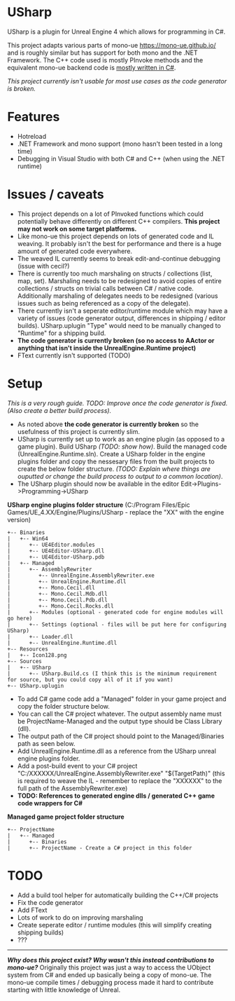 # USharp

USharp is a plugin for Unreal Engine 4 which allows for programming in C#.

This project adapts various parts of mono-ue https://mono-ue.github.io/ and is roughly similar but has support for both mono and the .NET Framework. The C++ code used is mostly PInvoke methods and the equivalent mono-ue backend code is [mostly written in C#](https://github.com/pixeltris/USharp/tree/master/UnrealEngine.Runtime/UnrealEngine.Runtime/Internal).

_This project currently isn't usable for most use cases as the code generator is broken._

# Features

- Hotreload
- .NET Framework and mono support (mono hasn't been tested in a long time) 
- Debugging in Visual Studio with both C# and C++ (when using the .NET runtime)

# Issues / caveats

- This project depends on a lot of PInvoked functions which could potentially behave differently on different C++ compilers. **This project may not work on some target platforms.**
- Like mono-ue this project depends on lots of generated code and IL weaving. It probably isn't the best for performance and there is a huge amount of generated code everywhere.
- The weaved IL currently seems to break edit-and-continue debugging (issue with cecil?)
- There is currently too much marshaling on structs / collections (list, map, set). Marshaling needs to be redesigned to avoid copies of entire collections / structs on trivial calls between C# / native code. Additionally marshaling of delegates needs to be redesigned (various issues such as being referenced as a copy of the delegate).
- There currently isn't a seperate editor/runtime module which may have a variety of issues (code generator output, differences in shipping / editor builds). USharp.uplugin "Type" would need to be manually changed to "Runtime" for a shipping build.
- **The code generator is currently broken (so no access to AActor or anything that isn't inside the UnrealEngine.Runtime project)**
- FText currently isn't supported (TODO)

# Setup

_This is a very rough guide. TODO: Improve once the code generator is fixed. (Also create a better build process)._

- As noted above **the code generator is currently broken** so the usefulness of this project is currently slim.
- USharp is currently set up to work as an engine plugin (as opposed to a game plugin). Build USharp _(TODO: show how)_. Build the managed code (UnrealEngine.Runtime.sln). Create a USharp folder in the engine plugins folder and copy the nessesary files from the built projects to create the below folder structure. _(TODO: Explain where things are ouputted or change the build process to output to a common location)_.
- The USharp plugin should now be available in the editor Edit->Plugins->Programming->USharp

**USharp engine plugins folder structure** (C:/Program Files/Epic Games/UE_4.XX/Engine/Plugins/USharp - replace the "XX" with the engine version)
```
+-- Binaries
|   +-- Win64
|      +-- UE4Editor.modules
|      +-- UE4Editor-USharp.dll
|      +-- UE4Editor-USharp.pdb
|   +-- Managed
|      +-- AssemblyRewriter
|         +-- UnrealEngine.AssemblyRewriter.exe
|         +-- UnrealEngine.Runtime.dll
|         +-- Mono.Cecil.dll
|         +-- Mono.Cecil.Mdb.dll
|         +-- Mono.Cecil.Pdb.dll
|         +-- Mono.Cecil.Rocks.dll
|      +-- Modules (optional - generated code for engine modules will go here)
|      +-- Settings (optional - files will be put here for configuring USharp)
|      +-- Loader.dll
|      +-- UnrealEngine.Runtime.dll
+-- Resources
|   +-- Icon128.png
+-- Sources
|   +-- USharp
|      +-- USharp.Build.cs (I think this is the minimum requirement for source, but you could copy all of it if you want)
+-- USharp.uplugin
```

- To add C# game code add a "Managed" folder in your game project and copy the folder structure below.
- You can call the C# project whatever. The output assembly name must be ProjectName-Managed and the output type should be Class Library (dll).
- The output path of the C# project should point to the Managed/Binaries path as seen below.
- Add UnrealEngine.Runtime.dll as a reference from the USharp unreal engine plugins folder.
- Add a post-build event to your C# project "C:/XXXXXX/UnrealEngine.AssemblyRewriter.exe" "$(TargetPath)" (this is required to weave the IL - remember to replace the "XXXXXX" to the full path of the AssemblyRewriter.exe)
- **TODO: References to generated engine dlls / generated C++ game code wrappers for C#**

**Managed game project folder structure**
```
+-- ProjectName
|   +-- Managed
|      +-- Binaries
|      +-- ProjectName - Create a C# project in this folder
```

# TODO

- Add a build tool helper for automatically building the C++/C# projects
- Fix the code generator
- Add FText
- Lots of work to do on improving marshaling
- Create seperate editor / runtime modules (this will simplify creating shipping builds)
- ???

---

**_Why does this project exist? Why wasn't this instead contributions to mono-ue?_** Originally this project was just a way to access the UObject system from C# and ended up basically being a copy of mono-ue. The mono-ue compile times / debugging process made it hard to contribute starting with little knowledge of Unreal.
